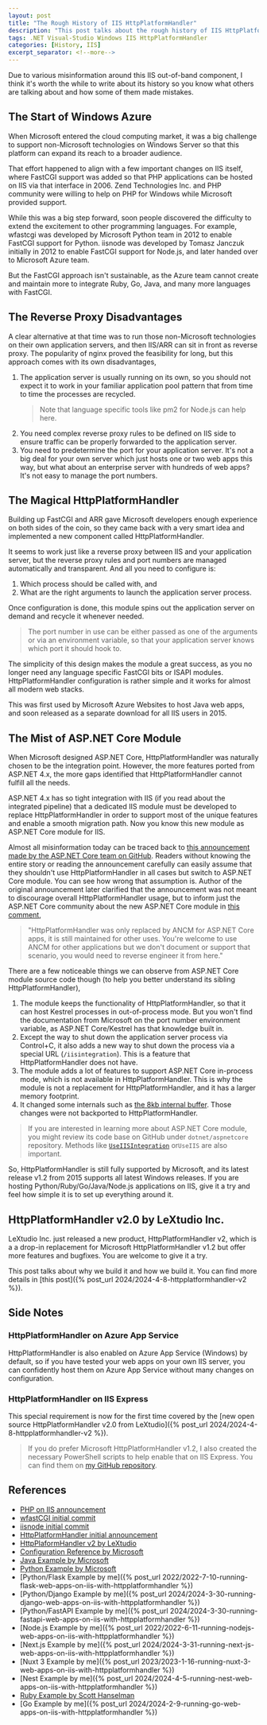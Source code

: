 ```yaml
---
layout: post
title: "The Rough History of IIS HttpPlatformHandler"
description: "This post talks about the rough history of IIS HttpPlatformHandler and the miseries around it."
tags: .NET Visual-Studio Windows IIS HttpPlatformHandler
categories: [History, IIS]
excerpt_separator: <!--more-->
---
```


Due to various misinformation around this IIS out-of-band component, I think it's worth the while to write about its history so you know what others are talking about and how some of them made mistakes.

<!--more-->

## The Start of Windows Azure

When Microsoft entered the cloud computing market, it was a big challenge to support non-Microsoft technologies on Windows Server so that this platform can expand its reach to a broader audience.

That effort happened to align with a few important changes on IIS itself, where FastCGI support was added so that PHP applications can be hosted on IIS via that interface in 2006. Zend Technologies Inc. and PHP community were willing to help on PHP for Windows while Microsoft provided support.

While this was a big step forward, soon people discovered the difficulty to extend the excitement to other programming languages. For example, wfastcgi was developed by Microsoft Python team in 2012 to enable FastCGI support for Python. iisnode was developed by Tomasz Janczuk initially in 2012 to enable FastCGI support for Node.js, and later handed over to Microsoft Azure team.

But the FastCGI approach isn't sustainable, as the Azure team cannot create and maintain more to integrate Ruby, Go, Java, and many more languages with FastCGI.

## The Reverse Proxy Disadvantages

A clear alternative at that time was to run those non-Microsoft technologies on their own application servers, and then IIS/ARR can sit in front as reverse proxy. The popularity of nginx proved the feasibility for long, but this approach comes with its own disadvantages,

1. The application server is usually running on its own, so you should not expect it to work in your familiar application pool pattern that from time to time the processes are recycled.
   > Note that language specific tools like pm2 for Node.js can help here.
1. You need complex reverse proxy rules to be defined on IIS side to ensure traffic can be properly forwarded to the application server.
1. You need to predetermine the port for your application server. It's not a big deal for your own server which just hosts one or two web apps this way, but what about an enterprise server with hundreds of web apps? It's not easy to manage the port numbers.

## The Magical HttpPlatformHandler

Building up FastCGI and ARR gave Microsoft developers enough experience on both sides of the coin, so they came back with a very smart idea and implemented a new component called HttpPlatformHandler.

It seems to work just like a reverse proxy between IIS and your application server, but the reverse proxy rules and port numbers are managed automatically and transparent. And all you need to configure is:

1. Which process should be called with, and
2. What are the right arguments to launch the application server process.

Once configuration is done, this module spins out the application server on demand and recycle it whenever needed.

> The port number in use can be either passed as one of the arguments or via an environment variable, so that your application server knows which port it should hook to.

The simplicity of this design makes the module a great success, as you no longer need any language specific FastCGI bits or ISAPI modules. HttpPlatformHandler configuration is rather simple and it works for almost all modern web stacks.

This was first used by Microsoft Azure Websites to host Java web apps, and soon released as a separate download for all IIS users in 2015.

## The Mist of ASP.NET Core Module

When Microsoft designed ASP.NET Core, HttpPlatformHandler was naturally chosen to be the integration point. However, the more features ported from ASP.NET 4.x, the more gaps identified that HttpPlatformHandler cannot fulfill all the needs.

ASP.NET 4.x has so tight integration with IIS (if you read about the integrated pipeline) that a dedicated IIS module must be developed to replace HttpPlatformHandler in order to support most of the unique features and enable a smooth migration path. Now you know this new module as ASP.NET Core module for IIS.

Almost all misinformation today can be traced back to [this announcement made by the ASP.NET Core team on GitHub](https://github.com/aspnet/IISIntegration/issues/105). Readers without knowing the entire story or reading the announcement carefully can easily assume that they shouldn't use HttpPlatformHandler in all cases but switch to ASP.NET Core module. You can see how wrong that assumption is. Author of the original announcement later clarified that the announcement was not meant to discourage overall HttpPlatformHandler usage, but to inform just the ASP.NET Core community about the new ASP.NET Core module in [this comment](https://github.com/aspnet/IISIntegration/issues/1454#issuecomment-425472537),

> "HttpPlatformHandler was only replaced by ANCM for ASP.NET Core apps, it is still maintained for other uses. You're welcome to use ANCM for other applications but we don't document or support that scenario, you would need to reverse engineer it from here."

There are a few noticeable things we can observe from ASP.NET Core module source code though (to help you better understand its sibling HttpPlatformHandler),

1. The module keeps the functionality of HttpPlatformHandler, so that it can host Kestrel processes in out-of-process mode. But you won't find the documentation from Microsoft on the port number environment variable, as ASP.NET Core/Kestrel has that knowledge built in.
1. Except the way to shut down the application server process via Control+C, it also adds a new way to shut down the process via a special URL (`/iisintegration`). This is a feature that HttpPlatformHandler does not have.
1. The module adds a lot of features to support ASP.NET Core in-process mode, which is not available in HttpPlatformHandler. This is why the module is not a replacement for HttpPlatformHandler, and it has a larger memory footprint.
1. It changed some internals such as [the 8kb internal buffer](https://github.com/aspnet/IISIntegration/issues/7). Those changes were not backported to HttpPlatformHandler.

> If you are interested in learning more about ASP.NET Core module, you might review its code base on GitHub under `dotnet/aspnetcore` repository. Methods like [`UseIISIntegration`](https://learn.microsoft.com/dotnet/api/microsoft.aspnetcore.hosting.webhostbuilderiisextensions.useiisintegration) or`UseIIS` are also important.

So, HttpPlatformHandler is still fully supported by Microsoft, and its latest release v1.2 from 2015 supports all latest Windows releases. If you are hosting Python/Ruby/Go/Java/Node.js applications on IIS, give it a try and feel how simple it is to set up everything around it.

## HttpPlatformHandler v2.0 by LeXtudio Inc.

LeXtudio Inc. just released a new product, HttpPlatformHandler v2, which is a a drop-in replacement for Microsoft HttpPlatformHandler v1.2 but offer more features and bugfixes. You are welcome to give it a try.

This post talks about why we build it and how we build it. You can find more details in [this post]({% post_url 2024/2024-4-8-httpplatformhandler-v2 %}).

## Side Notes

### HttpPlatformHandler on Azure App Service

HttpPlatformHandler is also enabled on Azure App Service (Windows) by default, so if you have tested your web apps on your own IIS server, you can confidently host them on Azure App Service without many changes on configuration.

### HttpPlatformHandler on IIS Express

This special requirement is now for the first time covered by the [new open source HttpPlatformHandler v2.0 from LeXtudio]({% post_url 2024/2024-4-8-httpplatformhandler-v2 %}).

> If you do prefer Microsoft HttpPlatformHandler v1.2, I also created the necessary PowerShell scripts to help enable that on IIS Express. You can find them on [my GitHub repository](https://github.com/lextm/iisexpress-httpplatformhandler).

## References

- [PHP on IIS announcement](https://news.microsoft.com/2006/10/31/microsoft-and-zend-technologies-announce-technical-collaboration-to-improve-interoperability-of-php-on-the-windows-server-platform/)
- [wfastCGI initial commit](https://github.com/microsoft/PTVS/commit/0b944a292442dcb7a5caaffb9e3cd7542bbf190f)
- [iisnode initial commit](https://github.com/tjanczuk/iisnode/commit/2ad22f2dbc5d9721a58c006c5fb7aef18ae6b430)
- [HttpPlatformHandler initial announcement](https://azure.microsoft.com/blog/announcing-the-release-of-the-httpplatformhandler-module-for-iis-8/)
- [HttpPlaformHandler v2 by LeXtudio](https://github.com/lextudio/httpplatformhandlerv2/releases)
- [Configuration Reference by Microsoft](https://learn.microsoft.com/iis/extensions/httpplatformhandler/httpplatformhandler-configuration-reference)
- [Java Example by Microsoft](<https://learn.microsoft.com/previous-versions/azure/windows-server-azure-pack/mt125371(v=technet.10)>)
- [Python Example by Microsoft](https://learn.microsoft.com/visualstudio/python/configure-web-apps-for-iis-windows?view=vs-2022#configure-the-httpplatform-handler)
- [Python/Flask Example by me]({% post_url 2022/2022-7-10-running-flask-web-apps-on-iis-with-httpplatformhandler %})
- [Python/Django Example by me]({% post_url 2024/2024-3-30-running-django-web-apps-on-iis-with-httpplatformhandler %})
- [Python/FastAPI Example by me]({% post_url 2024/2024-3-30-running-fastapi-web-apps-on-iis-with-httpplatformhandler %})
- [Node.js Example by me]({% post_url 2022/2022-6-11-running-nodejs-web-apps-on-iis-with-httpplatformhandler %})
- [Next.js Example by me]({% post_url 2024/2024-3-31-running-next-js-web-apps-on-iis-with-httpplatformhandler %})
- [Nuxt 3 Example by me]({% post_url 2023/2023-1-16-running-nuxt-3-web-apps-on-iis-with-httpplatformhandler %})
- [Nest Example by me]({% post_url 2024/2024-4-5-running-nest-web-apps-on-iis-with-httpplatformhandler %})
- [Ruby Example by Scott Hanselman](https://www.hanselman.com/blog/announcing-running-ruby-on-rails-on-iis8-or-anything-else-really-with-the-new-httpplatformhandler)
- [Go Example by me]({% post_url 2024/2024-2-9-running-go-web-apps-on-iis-with-httpplatformhandler %})
